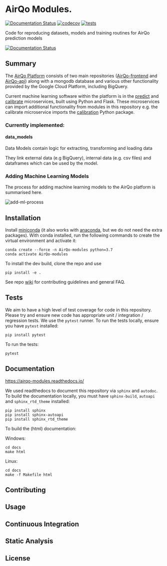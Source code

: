 # AirQo Modules.

[![Documentation Status](https://readthedocs.org/projects/airqo-modules/badge/?version=latest)](https://airqo-modules.readthedocs.io/en/latest/?badge=latest) [![codecov](https://codecov.io/gh/airqo-platform/AirQo-modules/branch/add-data-model/graph/badge.svg?token=A7AQLMNI9R)](https://codecov.io/gh/airqo-platform/AirQo-modules) [![tests](https://github.com/airqo-platform/AirQo-modules/actions/workflows/python-app.yml/badge.svg)](https://github.com/airqo-platform/AirQo-modules/actions/workflows/python-app.yml)

Code for reproducing datasets, models and training routines for AirQo prediction models

[![Documentation Status](https://readthedocs.org/projects/airqo-modules/badge/?version=latest)](https://airqo-modules.readthedocs.io/en/latest/?badge=latest)

## Summary

The [AirQo Platform](https://github.com/airqo-platform) consists of two main repositories ([AirQo-frontend](https://github.com/airqo-platform/AirQo-frontend) and [AirQo-api](https://github.com/airqo-platform/AirQo-api)) along with a mongodb database and various other functionality provided by the Google Cloud Platform, including BigQuery.

Current machine learning software within the platform is in the [predict](https://github.com/airqo-platform/AirQo-api/tree/staging/src/predict) and [calibrate](https://github.com/airqo-platform/AirQo-api/tree/staging/src/calibrate) microservices, built using Python and Flask. These microservices can import additional functionality from modules in this repository e.g. the calibrate microservice imports the [calibration](https://github.com/airqo-platform/AirQo-modules/tree/staging/calibration) Python package.

### Currently implemented:
#### data_models

Data Models contain logic for extracting, transforming and loading data

They link external data (e.g BigQuery), internal data (e.g. csv files) and dataframes which can be used by the model.

### Adding Machine Learning Models

The process for adding machine learning models to the AirQo platform is summarised here.

![add-ml-process](../assets/add-ml-process.svg)

## Installation

Install [miniconda](https://docs.conda.io/en/latest/miniconda.html) (it also works with [anaconda](https://docs.anaconda.com/anaconda/install/), but we do not need the extra packages). With conda installed, run the following commands to create the virtual environment and activate it:

```
conda create --force -n AirQo-modules python=3.7
conda activate AirQo-modules
```

To install the dev build, clone the repo and use

    pip install -e .

See repo [wiki](https://github.com/airqo-platform/AirQo-modules/wiki) for contributing guidelines and general FAQ.
## Tests

We aim to have a high level of test coverage for code in this repository. Please try and ensure new code has appropriate unit / integration / regression tests. We use the `pytest` runner. To run the tests locally, ensure you have `pytest` installed:

```
pip install pytest
```

To run the tests:

```
pytest
```
## Documentation

https://airqo-modules.readthedocs.io/

We used readthedocs to document this repository via `sphinx` and `autodoc`. To build the documentation locally, you must have `sphinx-build`,  `autoapi` and `sphinx_rtd_theme` installed:

```
pip install sphinx
pip install sphinx-autoapi
pip install sphinx_rtd_theme
```

To build the (html) documentation:

Windows:

```
cd docs
make html
```

Linux:

```
cd docs
make -f Makefile html
```

## Contributing

## Usage

## Continuous Integration

## Static Analysis

## License